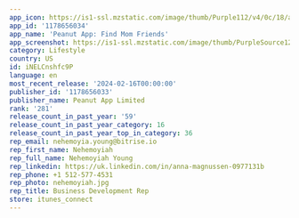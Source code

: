 ```yaml
---
app_icon: https://is1-ssl.mzstatic.com/image/thumb/Purple112/v4/0c/18/aa/0c18aaa7-a0d2-25b4-723a-1ca1a0e9fe0c/AppIcon-0-0-1x_U007emarketing-0-7-0-sRGB-85-220-0.png/1024x1024bb.png
app_id: '1178656034'
app_name: 'Peanut App: Find Mom Friends'
app_screenshot: https://is1-ssl.mzstatic.com/image/thumb/PurpleSource126/v4/5f/c3/d3/5fc3d3fa-bbc8-5601-b5d4-0e6773c1791e/2be06b53-b4f3-430f-af85-b6ec38aafa64_Apple_Appstore_iPhone_6.5_1.png/1242x2688bb.png
category: Lifestyle
country: US
id: iNELCnshfc9P
language: en
most_recent_release: '2024-02-16T00:00:00'
publisher_id: '1178656033'
publisher_name: Peanut App Limited
rank: '281'
release_count_in_past_year: '59'
release_count_in_past_year_category: 16
release_count_in_past_year_top_in_category: 36
rep_email: nehemoyia.young@bitrise.io
rep_first_name: Nehemoyiah
rep_full_name: Nehemoyiah Young
rep_linkedin: https://uk.linkedin.com/in/anna-magnussen-0977131b
rep_phone: +1 512-577-4531
rep_photo: nehemoyiah.jpg
rep_title: Business Development Rep
store: itunes_connect
---
```

